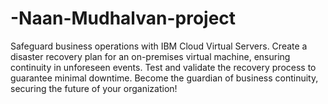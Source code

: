 # -Naan-Mudhalvan-project
Safeguard business operations with IBM Cloud Virtual Servers. Create a disaster recovery plan for an on-premises virtual machine, ensuring continuity in unforeseen events. Test and validate the recovery process to guarantee minimal downtime. Become the guardian of business continuity, securing the future of your organization!
